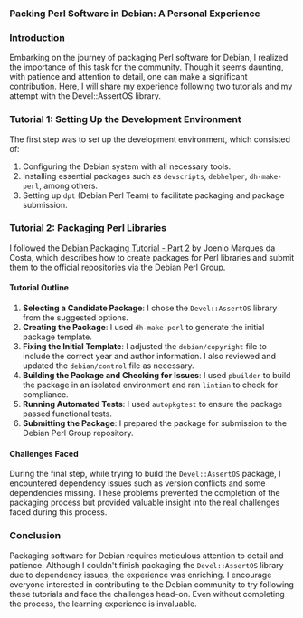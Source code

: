 ### Packing Perl Software in Debian: A Personal Experience

### Introduction

Embarking on the journey of packaging Perl software for Debian, I realized the importance of this task for the community. Though it seems daunting, with patience and attention to detail, one can make a significant contribution. Here, I will share my experience following two tutorials and my attempt with the Devel::AssertOS library.

### Tutorial 1: Setting Up the Development Environment

The first step was to set up the development environment, which consisted of:
1. Configuring the Debian system with all necessary tools.
2. Installing essential packages such as `devscripts`, `debhelper`, `dh-make-perl`, among others.
3. Setting up `dpt` (Debian Perl Team) to facilitate packaging and package submission.

### Tutorial 2: Packaging Perl Libraries

I followed the [Debian Packaging Tutorial - Part 2](https://joenio.me/blog/2024/05/15/tutorial-de-empacotamento-debian-parte-2/) by Joenio Marques da Costa, which describes how to create packages for Perl libraries and submit them to the official repositories via the Debian Perl Group.

#### Tutorial Outline

1. **Selecting a Candidate Package**: I chose the `Devel::AssertOS` library from the suggested options.
2. **Creating the Package**: I used `dh-make-perl` to generate the initial package template.
3. **Fixing the Initial Template**: I adjusted the `debian/copyright` file to include the correct year and author information. I also reviewed and updated the `debian/control` file as necessary.
4. **Building the Package and Checking for Issues**: I used `pbuilder` to build the package in an isolated environment and ran `lintian` to check for compliance.
5. **Running Automated Tests**: I used `autopkgtest` to ensure the package passed functional tests.
6. **Submitting the Package**: I prepared the package for submission to the Debian Perl Group repository.

#### Challenges Faced

During the final step, while trying to build the `Devel::AssertOS` package, I encountered dependency issues such as version conflicts and some dependencies missing. These problems prevented the completion of the packaging process but provided valuable insight into the real challenges faced during this process.

### Conclusion

Packaging software for Debian requires meticulous attention to detail and patience. Although I couldn't finish packaging the `Devel::AssertOS` library due to dependency issues, the experience was enriching. I encourage everyone interested in contributing to the Debian community to try following these tutorials and face the challenges head-on. Even without completing the process, the learning experience is invaluable.
